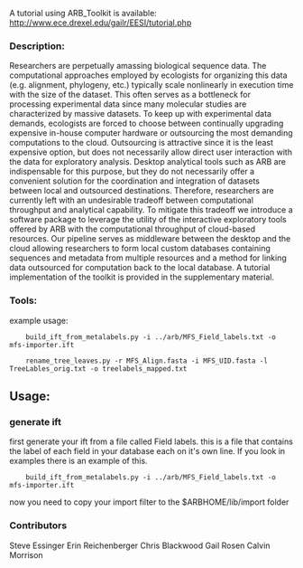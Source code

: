 A tutorial using ARB\_Toolkit is available:
http://www.ece.drexel.edu/gailr/EESI/tutorial.php

### Description: ###
Researchers are perpetually amassing biological sequence data. The
computational approaches employed by ecologists for organizing this data (e.g.
alignment, phylogeny, etc.) typically scale nonlinearly in execution time with
the size of the dataset. This often serves as a bottleneck for processing
experimental data since many molecular studies are characterized by massive
datasets. To keep up with experimental data demands, ecologists are forced to
choose between continually upgrading expensive in-house computer hardware or
outsourcing the most demanding computations to the cloud. Outsourcing is
attractive since it is the least expensive option, but does not necessarily
allow direct user interaction with the data for exploratory analysis. Desktop
analytical tools such as ARB are indispensable for this purpose, but they do
not necessarily offer a convenient solution for the coordination and
integration of datasets between local and outsourced destinations. Therefore,
researchers are currently left with an undesirable tradeoff between
computational throughput and analytical capability. To mitigate this tradeoff
we introduce a software package to leverage the utility of the interactive
exploratory tools offered by ARB with the computational throughput of
cloud-based resources. Our pipeline serves as middleware between the desktop
and the cloud allowing researchers to form local custom databases containing
sequences and metadata from multiple resources and a method for linking data
outsourced for computation back to the local database. A tutorial
implementation of the toolkit is provided in the supplementary material.

### Tools: ###

example usage:

		build_ift_from_metalabels.py -i ../arb/MFS_Field_labels.txt -o mfs-importer.ift

		rename_tree_leaves.py -r MFS_Align.fasta -i MFS_UID.fasta -l TreeLables_orig.txt -o treelabels_mapped.txt


## Usage: ##

### generate ift ###

first generate your ift from a file called Field labels. this is a file that
contains the label of each field in your database each on it's own line. If
you look in examples there is an example of this.

		build_ift_from_metalabels.py -i ../arb/MFS_Field_labels.txt -o mfs-importer.ift
		
now you need to copy your import filter to the $ARBHOME/lib/import folder



### Contributors ###
Steve Essinger
Erin Reichenberger
Chris  Blackwood
Gail Rosen
Calvin Morrison
